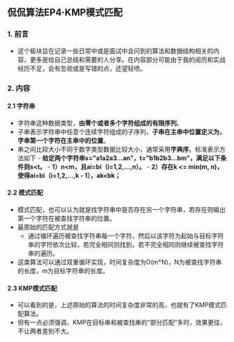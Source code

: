 ## 侃侃算法EP4·KMP模式匹配

### 1. 前言

- 这个板块旨在记录一些日常中或是面试中会问到的算法和数据结构相关的内容，更多是给自己总结和需要的人分享。在内容部分可能由于我的阅历和实战经历不足，会有忽视或是写错的点，还望轻喷。



### 2. 内容

#### 2.1 字符串

  - 字符串这种数据类型，**由零个或者多个字符组成的有限序列**。
  - 子串表示字符串中任意个连续字符组成的子序列，**子串在主串中位置定义为，字串第一个字符在主串中的位置**。
  - 串之间比较大小不同于数字类型数据比较大小，通常采用**字典序**。标准表示方法如下
        - **给定两个字符串s="a1a2a3...an"，t="b1b2b3...bm"，满足以下条件则s<t。**
        - **1）n<m，且ai=bi（i=1,2,...,n）。**
        - **2）存在k <= min(m, n)，使得ai=bi（i=1,2,...,k - 1），ak<bk；**

#### 2.2 模式匹配

- 模式匹配，也可以认为就是找字符串中是否存在另一个字符串，若存在则输出第一个字符在被查找字符串的位置。
- 最原始的匹配方式就是
  - 通过循环遍历被查找字符串每一个字符，然后以该字符为起始与目标字符串的字符依次比较，若完全相同则找到，若不完全相同则继续被查找字符串的遍历。
- 这类算法可以通过双重循环实现，时间复杂度为O(m*N)，N为被查找字符串的长度，m为目标字符串的长度。

#### 2.3 KMP模式匹配

- 可以看到的是，上述原始的算法的时间复杂度非常的高，也就有了KMP模式匹配算法。
- 但有一点必须强调，KMP在目标串和被查找串的“部分匹配”多时，效果更佳，不让两者差别不大。

